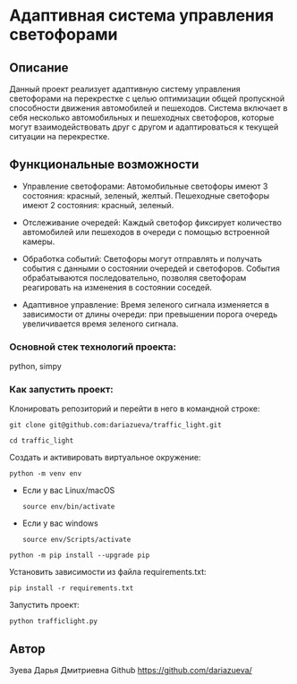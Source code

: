 # Адаптивная система управления светофорами

##  Описание
Данный проект реализует адаптивную систему управления светофорами на перекрестке с целью оптимизации общей пропускной способности движения автомобилей и пешеходов. Система включает в себя несколько автомобильных и пешеходных светофоров, которые могут взаимодействовать друг с другом и адаптироваться к текущей ситуации на перекрестке.

## Функциональные возможности

* Управление светофорами:
Автомобильные светофоры имеют 3 состояния: красный, зеленый, желтый.
Пешеходные светофоры имеют 2 состояния: красный, зеленый.

* Отслеживание очередей:
Каждый светофор фиксирует количество автомобилей или пешеходов в очереди с помощью встроенной камеры.

* Обработка событий:
Светофоры могут отправлять и получать события с данными о состоянии очередей и светофоров.
События обрабатываются последовательно, позволяя светофорам реагировать на изменения в состоянии соседей.

* Адаптивное управление:
Время зеленого сигнала изменяется в зависимости от длины очереди: при превышении порога очередь увеличивается время зеленого сигнала.

### Основной стек технологий проекта:

python, simpy

### Как запустить проект:

Клонировать репозиторий и перейти в него в командной строке:

```
git clone git@github.com:dariazueva/traffic_light.git
```

```
cd traffic_light
```

Cоздать и активировать виртуальное окружение:

```
python -m venv env
```

* Если у вас Linux/macOS

    ```
    source env/bin/activate
    ```

* Если у вас windows

    ```
    source env/Scripts/activate
    ```

```
python -m pip install --upgrade pip
```

Установить зависимости из файла requirements.txt:

```
pip install -r requirements.txt
```

Запустить проект:

```
python trafficlight.py
```

## Автор
Зуева Дарья Дмитриевна
Github https://github.com/dariazueva/
